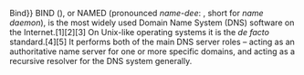 Bind}} BIND (), or NAMED (pronounced _name-dee_: , short for _name daemon_), is the most widely used Domain Name System (DNS) software on the Internet.[1][2][3] On Unix-like operating systems it is the _de facto_ standard.[4][5] It performs both of the main DNS server roles – acting as an authoritative name server for one or more specific domains, and acting as a recursive resolver for the DNS system generally.
